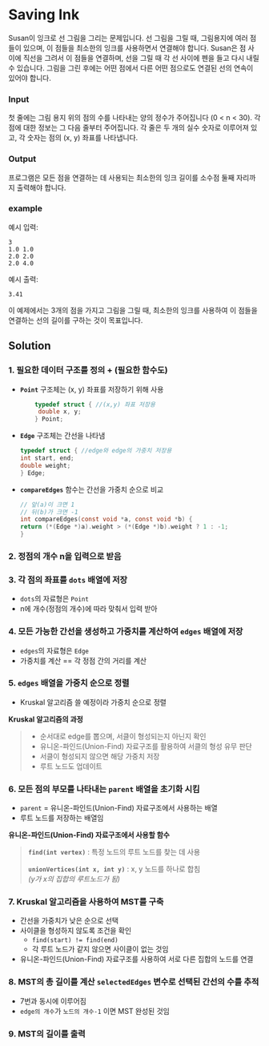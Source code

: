 # Saving Ink
 Susan이 잉크로 선 그림을 그리는 문제입니다. 선 그림을 그릴 때, 그림용지에 여러 점들이 있으며, 이 점들을 최소한의 잉크를 사용하면서 연결해야 합니다. Susan은 점 사이에 직선을 그려서 이 점들을 연결하며, 선을 그릴 때 각 선 사이에 펜을 들고 다시 내릴 수 있습니다. 그림을 그린 후에는 어떤 점에서 다른 어떤 점으로도 연결된 선의 연속이 있어야 합니다.


### Input
첫 줄에는 그림 용지 위의 점의 수를 나타내는 양의 정수가 주어집니다 (0 < n < 30).
각 점에 대한 정보는 그 다음 줄부터 주어집니다. 각 줄은 두 개의 실수 숫자로 이루어져 있고, 각 숫자는 점의 (x, y) 좌표를 나타냅니다.

### Output
프로그램은 모든 점을 연결하는 데 사용되는 최소한의 잉크 길이를 소수점 둘째 자리까지 출력해야 합니다.

### example
예시 입력:
```
3
1.0 1.0
2.0 2.0
2.0 4.0
```

예시 출력:
```
3.41
```

이 예제에서는 3개의 점을 가지고 그림을 그릴 때, 최소한의 잉크를 사용하여 이 점들을 연결하는 선의 길이를 구하는 것이 목표입니다.

## Solution
### 1. 필요한 데이터 구조를 정의 + (필요한 함수도)
-  **`Point`** 구조체는 (x, y) 좌표를 저장하기 위해 사용
    ```c
        typedef struct { //(x,y) 좌표 저장용
         double x, y;
        } Point;
     ```
-  **`Edge`** 구조체는 간선을 나타냄
    ```c
    typedef struct { //edge와 edge의 가중치 저장용
    int start, end;
    double weight;
    } Edge;
    ```
-  **`compareEdges`** 함수는 간선을 가중치 순으로 비교
    ```c
    // 앞(a)이 크면 1
    // 뒤(b)가 크면 -1 
    int compareEdges(const void *a, const void *b) {
    return (*(Edge *)a).weight > (*(Edge *)b).weight ? 1 : -1;
    }
    ```

### 2. 정점의 개수 n을 입력으로 받음

### 3. 각 점의 좌표를 **`dots`** 배열에 저장
- `dots`의 자료형은 `Point`
- n에 개수(정점의 개수)에 따라 맞춰서 입력 받아

### 4. 모든 가능한 간선을 생성하고 가중치를 계산하여 **`edges`** 배열에 저장
- `edges`의 자료형은 `Edge`
- 가중치를 계산 == 각 정점 간의 거리를 계산

### 5. **`edges`** 배열을 가중치 순으로 정렬
- Kruskal 알고리즘 쓸 예정이라 가중치 순으로 정렬

**Kruskal 알고리즘의 과정**
> - 순서대로 edge를 뽑으며, 서클이 형성되는지 아닌지 확인
>  - 유니온-파인드(Union-Find) 자료구조를 활용하여 서클의 형성 유무 판단
>  - 서클이 형성되지 않으면 해당 가중치 저장
>  - 루트 노드도 업데이트

### 6. 모든 점의 부모를 나타내는 **`parent`** 배열을 초기화 시킴
- `parent` = 유니온-파인드(Union-Find) 자료구조에서 사용하는 배열
- 루트 노드를 저장하는 배열임

**유니온-파인드(Union-Find) 자료구조에서 사용할 함수**
> **`find(int vertex)`** : 특정 노드의 루트 노드를 찾는 데 사용
> 
> **`unionVertices(int x, int y)`** : x, y 노드를 하나로 합침 <br>
> *(y가 x의 집합의 루트노드가 됨)*

### 7. Kruskal 알고리즘을 사용하여 MST를 구축
- 간선을 가중치가 낮은 순으로 선택
- 사이클을 형성하지 않도록 조건을 확인
  - `find(start) != find(end)`
  - 각 루트 노드가 같지 않으면 사이클이 없는 것임
- 유니온-파인드(Union-Find) 자료구조를 사용하여 서로 다른 집합의 노드를 연결

### 8. MST의 총 길이를 계산 **`selectedEdges`** 변수로 선택된 간선의 수를 추적
- 7번과 동시에 이루어짐
- `edge의 개수`가 `노드의 개수-1` 이면 MST 완성된 것임

### 9. MST의 길이를 출력

